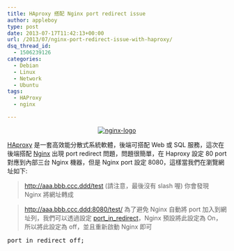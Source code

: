 ```yaml
---
title: HAproxy 搭配 Nginx port redirect issue
author: appleboy
type: post
date: 2013-07-17T11:42:13+00:00
url: /2013/07/nginx-port-redirect-issue-with-haproxy/
dsq_thread_id:
  - 1506239126
categories:
  - Debian
  - Linux
  - Network
  - Ubuntu
tags:
  - HAProxy
  - nginx

---
```

<div style="margin:0 auto; text-align:center">
  <a href="https://www.flickr.com/photos/appleboy/8684224387/" title="nginx-logo by appleboy46, on Flickr"><img src="https://i2.wp.com/farm9.staticflickr.com/8401/8684224387_19de454ebf.jpg?resize=320%2C120&#038;ssl=1" alt="nginx-logo" data-recalc-dims="1" /></a>
</div>

<a href="http://haproxy.1wt.eu/" target="_blank">HAproxy</a> 是一套高效能分散式系統軟體，後端可搭配 Web 或 SQL 服務，這次在後端搭配 <a href="http://nginx.org/" target="_blank">Nginx</a> 出現 port redirect 問題，問題很簡單，在 Haproxy 設定 80 port 對應到內部三台 Nginx 機器，但是 Nginx port 設定 8080，這樣當我們在瀏覽網址如下: 

> http://aaa.bbb.ccc.ddd/test (請注意，最後沒有 slash 喔) 你會發現 Nginx 將網址轉成 

> http://aaa.bbb.ccc.ddd:8080/test/ 為了避免 Nginx 自動將 port 加入到網址列，我們可以透過設定 <a href="http://wiki.nginx.org/HttpCoreModule#port_in_redirect" target="_blank">port_in_redirect</a>，Nginx 預設將此設定為 On，所以將此設定為 off，並且重新啟動 Nginx 即可 

<pre class="brush: bash; title: ; notranslate" title="">port_in_redirect off;</pre>